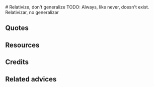 <br># Relativize, don't generalize
TODO: Always, like never, doesn't exist. Relativizar, no generalizar

## Quotes

## Resources

## Credits

## Related advices
<br>